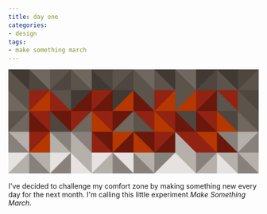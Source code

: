 ```yaml
---
title: day one
categories:
- design
tags:
- make something march
---
```


![](03/201203011.png)

I've decided to challenge my comfort zone by making something new every day for the next month.
I'm calling this little experiment _Make Something March_. 
